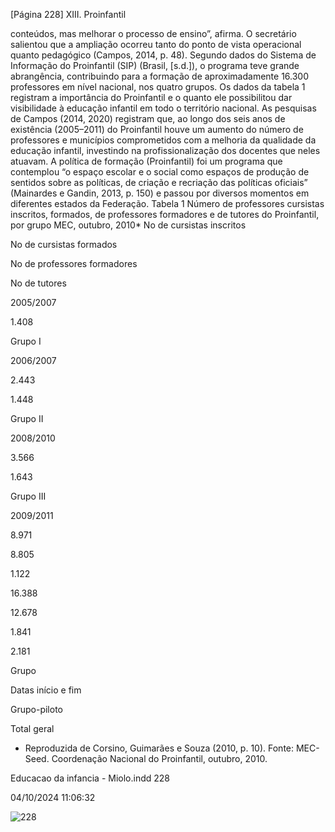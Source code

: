 [Página 228]
XIII. Proinfantil

conteúdos, mas melhorar o processo de ensino”, afirma. O secretário
salientou que a ampliação ocorreu tanto do ponto de vista operacional
quanto pedagógico (Campos, 2014, p. 48).
Segundo dados do Sistema de Informação do Proinfantil (SIP)
(Brasil, [s.d.]), o programa teve grande abrangência, contribuindo
para a formação de aproximadamente 16.300 professores em nível nacional, nos quatro grupos.
Os dados da tabela 1 registram a importância do Proinfantil e o
quanto ele possibilitou dar visibilidade à educação infantil em todo
o território nacional. As pesquisas de Campos (2014, 2020) registram
que, ao longo dos seis anos de existência (2005–2011) do Proinfantil
houve um aumento do número de professores e municípios comprometidos com a melhoria da qualidade da educação infantil, investindo
na profissionalização dos docentes que neles atuavam.
A política de formação (Proinfantil) foi um programa que contemplou “o espaço escolar e o social como espaços de produção de sentidos
sobre as políticas, de criação e recriação das políticas oficiais” (Mainardes e Gandin, 2013, p. 150) e passou por diversos momentos em
diferentes estados da Federação.
Tabela 1
Número de professores cursistas inscritos, formados,
de professores formadores e de tutores do Proinfantil, por grupo
MEC, outubro, 2010*
No de
cursistas inscritos

No de
cursistas formados

No de
professores formadores

No de
tutores

2005/2007

1.408




Grupo I

2006/2007

2.443

1.448



Grupo II

2008/2010

3.566

1.643



Grupo III

2009/2011

8.971

8.805


1.122

16.388

12.678

1.841

2.181

Grupo

Datas início e fim

Grupo-piloto

Total geral

* Reproduzida de Corsino, Guimarães e Souza (2010, p. 10).
Fonte: MEC-Seed. Coordenação Nacional do Proinfantil, outubro, 2010.


Educacao da infancia - Miolo.indd 228

04/10/2024 11:06:32

![228](./img/page_228-01.jpg)
